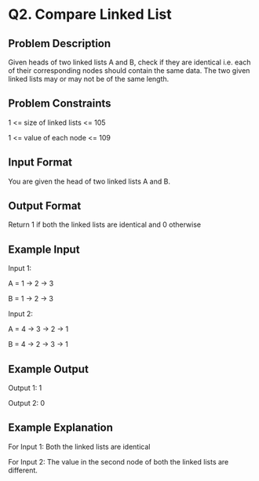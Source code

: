 # Q2. Compare Linked List
## Problem Description
Given heads of two linked lists A and B, check if they are identical i.e. each of their corresponding nodes should contain the same data. The two given linked lists may or may not be of the same length.

## Problem Constraints
1 <= size of linked lists <= 105

1 <= value of each node <= 109

## Input Format
You are given the head of two linked lists A and B.

## Output Format
Return 1 if both the linked lists are identical and 0 otherwise

## Example Input
Input 1:

A = 1 -> 2 -> 3

B = 1 -> 2 -> 3

Input 2:

A = 4 -> 3 -> 2 -> 1

B = 4 -> 2 -> 3 -> 1

## Example Output
Output 1:
1

Output 2:
0

## Example Explanation
For Input 1:
Both the linked lists are identical

For Input 2:
The value in the second node of both the linked lists
are different.
